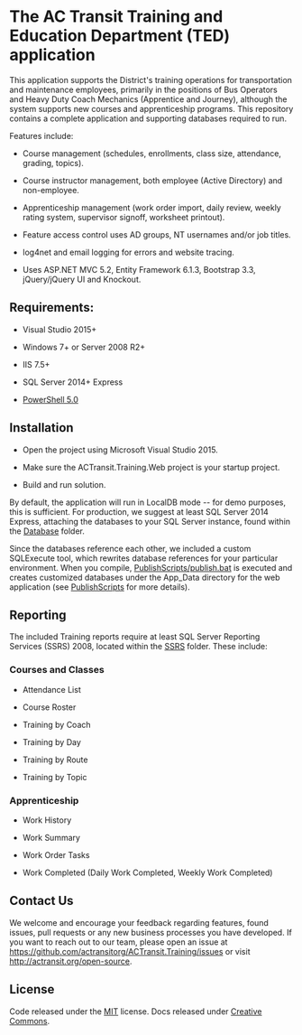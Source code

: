 # The AC Transit Training and Education Department (TED) application

This application supports the District's training operations for transportation and maintenance employees, 
primarily in the positions of Bus Operators and Heavy Duty Coach Mechanics (Apprentice and Journey), although the system supports new courses and apprenticeship programs.  This repository contains a complete application and supporting databases required to run.

Features include:

 * Course management (schedules, enrollments, class size, attendance, grading, topics).

 * Course instructor management, both employee (Active Directory) and non-employee.

 * Apprenticeship management (work order import, daily review, weekly rating system, supervisor signoff, worksheet printout).

 * Feature access control uses AD groups, NT usernames and/or job titles.  

 * log4net and email logging for errors and website tracing.

 * Uses ASP.NET MVC 5.2, Entity Framework 6.1.3, Bootstrap 3.3, jQuery/jQuery UI and Knockout.


## Requirements: 

 * Visual Studio 2015+

 * Windows 7+ or Server 2008 R2+ 
 
 * IIS 7.5+

 * SQL Server 2014+ Express 
 
 * [PowerShell 5.0](https://www.microsoft.com/en-us/download/details.aspx?id=50395)


## Installation

 * Open the project using Microsoft Visual Studio 2015.

 * Make sure the ACTransit.Training.Web project is your startup project.

 * Build and run solution.

By default, the application will run in LocalDB mode -- for demo purposes, this is sufficient.  For production, we suggest at least SQL Server 2014 Express, attaching the databases to your SQL Server instance, found within the [Database](https://github.com/actransitorg/Training/PublishScripts/Database) folder.

Since the databases reference each other, we included a custom SQLExecute tool, which rewrites database references for your particular environment.  When you compile, [PublishScripts/publish.bat](https://github.com/actransitorg/Training/PublishScripts/publish.bat) is executed and creates customized databases under the App_Data directory for the web application (see [PublishScripts](https://github.com/actransitorg/Training/PublishScripts) for more details).


## Reporting

The included Training reports require at least SQL Server Reporting Services (SSRS) 2008, located within the [SSRS](https://github.com/actransitorg/Training/SSRS) folder. These include:


### Courses and Classes

 * Attendance List

 * Course Roster

 * Training by Coach

 * Training by Day

 * Training by Route

 * Training by Topic


### Apprenticeship

 * Work History

 * Work Summary

 * Work Order Tasks

 * Work Completed (Daily Work Completed, Weekly Work Completed)


## Contact Us

We welcome and encourage your feedback regarding features, found issues, pull requests or any new business processes you have developed.
If you want to reach out to our team, please open an issue at https://github.com/actransitorg/ACTransit.Training/issues or visit http://actransit.org/open-source. 


## License

Code released under the [MIT](https://github.com/actransitorg/Training/LICENSE.md) license.  Docs released under [Creative Commons](https://github.com/actransitorg/Training/docs/LICENSE_CC.md).